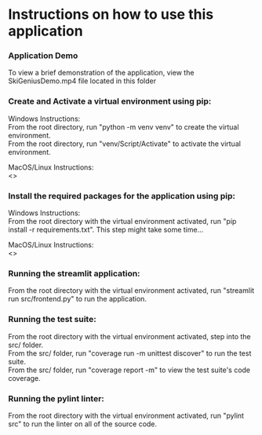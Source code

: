 # Instructions on how to use this application

### Application Demo
To view a brief demonstration of the application, view the SkiGeniusDemo.mp4 file located in this folder

### Create and Activate a virtual environment using pip:
Windows Instructions:\
From the root directory, run "python -m venv venv" to create the virtual environment.\
From the root directory, run "venv/Script/Activate" to activate the virtual environment.

MacOS/Linux Instructions:\
<>

### Install the required packages for the application using pip:
Windows Instructions:\
From the root directory with the virtual environment activated, run "pip install -r requirements.txt". This step might take some time...

MacOS/Linux Instructions:\
<>

### Running the streamlit application:
From the root directory with the virtual environment activated, run "streamlit run src/frontend.py" to run the application.

### Running the test suite:
From the root directory with the virtual environment activated, step into the src/ folder.\
From the src/ folder, run "coverage run -m unittest discover" to run the test suite.\
From the src/ folder, run "coverage report -m" to view the test suite's code coverage.

### Running the pylint linter:
From the root directory with the virtual environment activated, run "pylint src" to run the linter on all of the source code.
